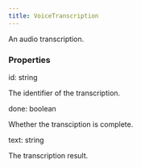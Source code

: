 ```yaml
---
title: VoiceTranscription
---
```


An audio transcription.

### Properties

<div class="flex flex-col gap-3"><div><div class="flex gap-2"><div class="font-mono p" id="p_id" data-anchor><span class="font-bold">id</span><span class="opacity-50">:</span> <span>string</span></div></div><div class="pl-3"><div class="no-margin">

The identifier of the transcription.

</div></div></div><div><div class="flex gap-2"><div class="font-mono p" id="p_done" data-anchor><span class="font-bold">done</span><span class="opacity-50">:</span> <span>boolean</span></div></div><div class="pl-3"><div class="no-margin">

Whether the transciption is complete.

</div></div></div><div><div class="flex gap-2"><div class="font-mono p" id="p_text" data-anchor><span class="font-bold">text</span><span class="opacity-50">:</span> <span>string</span></div></div><div class="pl-3"><div class="no-margin">

The transcription result.

</div></div></div></div>

